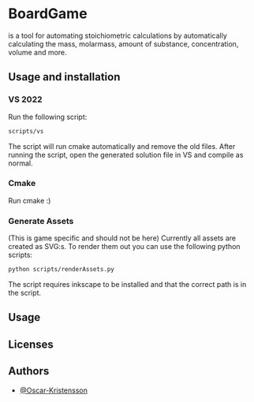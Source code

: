 # BoardGame

is a tool for automating stoichiometric calculations by automatically calculating the mass, molarmass, amount of substance, concentration, volume and more.

## Usage and installation
### VS 2022
Run the following script:

``` bash
scripts/vs
```

The script will run cmake automatically and remove the old files. After running the script, open the generated solution file in VS and compile as normal. 

### Cmake
Run cmake :)

### Generate Assets
(This is game specific and should not be here)
Currently all assets are created as SVG:s. To render them out you can use the following python scripts:
``` bash
python scripts/renderAssets.py
```
The script requires inkscape to be installed and that the correct path is in the script.

## Usage

## Licenses

## Authors
- [@Oscar-Kristensson](https://github.com/Oscar-Kristensson)
